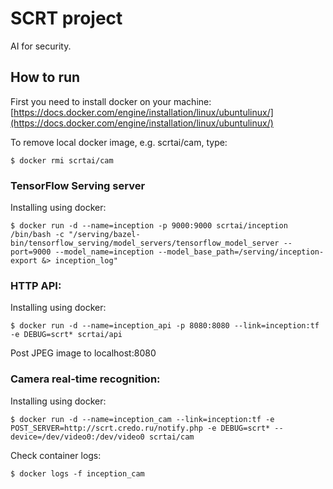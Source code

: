 # SCRT project
AI for security.


## How to run
First you need to install docker on your machine: [https://docs.docker.com/engine/installation/linux/ubuntulinux/](https://docs.docker.com/engine/installation/linux/ubuntulinux/)

To remove local docker image, e.g. scrtai/cam, type:
```
$ docker rmi scrtai/cam
```

### TensorFlow Serving server
Installing using docker:
```
$ docker run -d --name=inception -p 9000:9000 scrtai/inception /bin/bash -c "/serving/bazel-bin/tensorflow_serving/model_servers/tensorflow_model_server --port=9000 --model_name=inception --model_base_path=/serving/inception-export &> inception_log"
```


### HTTP API:
Installing using docker:
```
$ docker run -d --name=inception_api -p 8080:8080 --link=inception:tf -e DEBUG=scrt* scrtai/api
```

Post JPEG image to localhost:8080


### Camera real-time recognition:
Installing using docker:
```
$ docker run -d --name=inception_cam --link=inception:tf -e POST_SERVER=http://scrt.credo.ru/notify.php -e DEBUG=scrt* --device=/dev/video0:/dev/video0 scrtai/cam
```

Check container logs:
```
$ docker logs -f inception_cam
```
